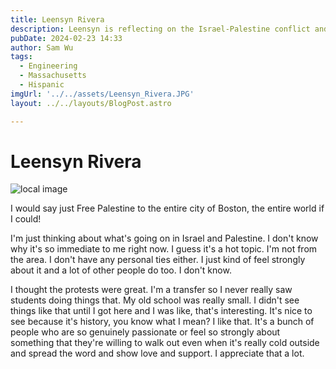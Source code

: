 ```yaml
---
title: Leensyn Rivera 
description: Leensyn is reflecting on the Israel-Palestine conflict and is appreciating the activism.
pubDate: 2024-02-23 14:33
author: Sam Wu
tags:
  - Engineering
  - Massachusetts
  - Hispanic
imgUrl: '../../assets/Leensyn_Rivera.JPG'
layout: ../../layouts/BlogPost.astro

---
```

# Leensyn Rivera 

![local image](../../assets/Leensyn_Rivera.JPG)

I would say just Free Palestine to the entire city of Boston, the entire world if I could!

I'm just thinking about what's going on in Israel and Palestine. I don't know why it's so immediate to me right now. I guess it's a hot topic. I'm not from the area. I don't have any personal ties either. I just kind of feel strongly about it and a lot of other people do too. I don't know.

I thought the protests were great. I'm a transfer so I never really saw students doing things that. My old school was really small. I didn't see things like that until I got here and I was like, that's interesting. It's nice to see because it's history, you know what I mean? I like that. It's a bunch of people who are so genuinely passionate or feel so strongly about something that they're willing to walk out even when it's really cold outside and spread the word and show love and support. I appreciate that a lot.
